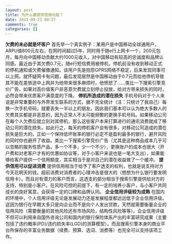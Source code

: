 ```yaml
---
layout: post
title: 为什么要提供信用功能？
date: 2011-09-21 09:57
comments: true
categories: []
---
```

<strong>欠费的未必就是坏客户</strong>
首先举一个真实例子：某用户是中国移动全球通用户，ARPU值800元左右，在网时间超过5年，同时用于随e行上网卡一个，200元包月，每月向中国移动贡献大约1000元收入，对中国移动有较高的忠诚度和品牌认同感。最近由于其欠费0.7元，随e行短信费用被停机，停机前没有收到移动正式的停机通知或欠费催缴通知。该用户先是抱怨GPRS网络不稳定，后来发现同事可以上网，就怀疑网卡有问题，最后发现居然是中国移动由于0.7元而给他停机导致其不能在差旅途中上网并为他带来很多麻烦时，他愤怒了……类比一下搜索引擎竞价广告，如果对高价值客户非恶意欠费就立刻停止投放，给对方带来损失的同时，必然会带来优质客户满意度的下降。
<strong>停机所造成的潜在损失</strong>
手机号码对于个人来说是非常重要的与外界发生联系的方式，据不完全统计（注：只统计了我自己）每换一次手机号码，就要丢失一半以上的朋友。因此我们基本可以认为绝大多数人的欠费其实都是非恶意的，因为正常人不太可能频繁的更换手机号码。如果移动公司在每个人欠费后就立刻对其停机，那么这些客户本来打算进行的通讯消费就成了移动公司的潜在损失。如此行之，每天的停机客户会有很多，对移动公司造成的潜在损失是巨大的。正如一个保持低坏账率的银行必定不是盈利最多的银行，避开风险的同时你也避开了收益。类比一下搜索引擎竞价广告（尤其是这种商品成本几乎可以忽略的服务性质产品，多一个不多，少一个不少），更换账户的成本也很大（开户费和对老客户才有的优惠如协议等，对于小客户来说也是一笔大支出），如果能够给客户提供一个信用额度，其实相当于是对自己的潜在收益做了一个缓冲。
<strong>提供信用可以促进消费</strong>
提供信用相当于给予了客户透支的权利，也就是说支持对方今天花明天的钱，超前消费对消费者的心理冲击是很大的（想想为什么银行要发明信用卡）。而且对有潜力的客户而言，这透支的部分相当于搜索引擎提供给对方的支持，特别是小客户。在风险可控的前提下，有一定的培养小客户，与小客户共同成长的良好寓意，会获得一定的口碑和品牌认同。
<strong>企业信用评级较为成熟</strong>
在国内的环境中，个人信用评级无论是发展动力还是发展程度都远远低于企业信用评级。这因为银行在早期大多只是向企业而不是向个人发出贷款，天然就需要衡量企业的信用风险（需要衡量的其他风险还有市场风险，结构性风险等等）。企业信用评级不但可以利用来自国外咨询公司和国内的银行保险体系产出的丰富研究成果（主要包括了违约概率(PD)/违约损失率(LGD)的测算模型），而且搜索引擎本身的商业平台所保存的丰富业务数据（续费、预算、选词、消费等）也完全可以支持该项工作。
